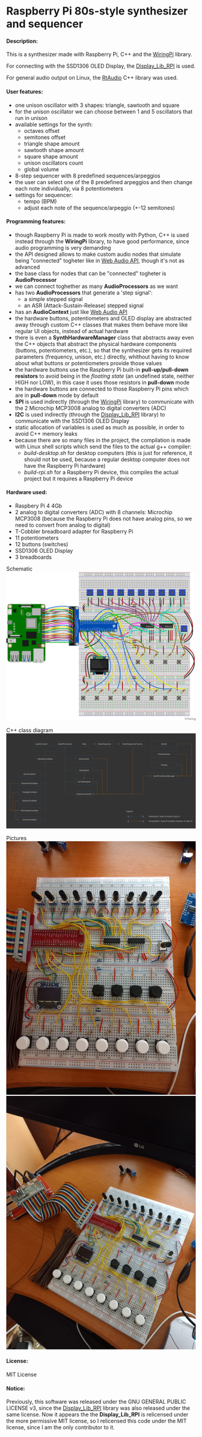# Raspberry Pi 80s-style synthesizer and sequencer

#### Description:
This is a synthesizer made with Raspberry Pi, C++ and the [WiringPi](https://github.com/WiringPi/WiringPi) library.

For connecting with the SSD1306 OLED Display, the [Display_Lib_RPI](https://github.com/gavinlyonsrepo/Display_Lib_RPI) is used.

For general audio output on Linux, the [RtAudio](https://github.com/thestk/rtaudio) C++ library was used.

#### User features:
* one unison oscillator with 3 shapes: triangle, sawtooth and square
* for the unison oscillator we can choose between 1 and 5 oscillators that run in unison
* available settings for the synth:
    * octaves offset
    * semitones offset
    * triangle shape amount
    * sawtooth shape amount
    * square shape amount
    * unison oscillators count
    * global volume
* 8-step sequencer with 8 predefined sequences/arpeggios
* the user can select one of the 8 predefined arpeggios and then change each note individually, via 8 potentiometers
* settings for sequencer:
    * tempo (BPM)
    * adjust each note of the sequence/arpeggio (+-12 semitones)

#### Programming features:
* though Raspberry Pi is made to work mostly with Python, C++ is used instead through the **WiringPi** library, to have good performance, since audio programming is very demanding
* the API designed allows to make custom audio nodes that simulate being "connected" togheter like in [Web Audio API](https://developer.mozilla.org/en-US/docs/Web/API/Web_Audio_API), though it's not as advanced
* the base class for nodes that can be "connected" togheter is **AudioProcessor**
* we can connect toghether as many **AudioProcessors** as we want
* has two **AudioProcessors** that generate a 'step signal':
    * a simple stepped signal
    * an ASR (Attack-Sustain-Release) stepped signal
* has an **AudioContext** just like [Web Audio API](https://developer.mozilla.org/en-US/docs/Web/API/Web_Audio_API)
* the hardware buttons, potentiometers and OLED display are abstracted away through custom C++ classes that makes them behave more like regular UI objects, instead of actual hardware
* there is even a **SynthHardwareManager** class that abstracts away even the C++ objects that abstract the physical hardware components (buttons, potentiometers, etc.), so that the synthesizer gets its required parameters (frequency, unison, etc.) directly, whithout having to know about what buttons or potentiometers provide those values
* the hardware buttons use the Raspberry Pi built-in **pull-up/pull-down resistors** to avoid being in the *floating state* (an undefined state, neither HIGH nor LOW), in this case it uses those resistors in **pull-down** mode
* the hardware buttons are connected to those Raspberry Pi pins which are in **pull-down** mode by default
* **SPI** is used indirectly (through the [WiringPi](https://github.com/WiringPi/WiringPi) library) to communicate with the 2 Microchip MCP3008 analog to digital converters (ADC)
* **I2C** is used indirectly (through the [Display_Lib_RPI](https://github.com/gavinlyonsrepo/Display_Lib_RPI) library) to communicate with the SSD1306 OLED Display
* static allocation of variables is used as much as possible, in order to avoid C++ memory leaks
* because there are so many files in the project, the compilation is made with Linux shell scripts which send the files to the actual g++ compiler:
    * *build-desktop.sh* for desktop computers (this is just for reference, it should not be used, because a regular desktop computer does not have the Raspberry Pi hardware)
    * *build-rpi.sh* for a Raspberry Pi device, this compiles the actual project but it requires a Raspberry Pi device

#### Hardware used:
* Raspbery Pi 4 4Gb
* 2 analog to digital converters (ADC) with 8 channels: Microchip MCP3008 (because the Raspberry Pi does not have analog pins, so we need to convert from analog to digital)
* T-Cobbler breadboard adapter for Raspberry Pi
* 11 potentiometers
* 12 buttons (switches)
* SSD1306 OLED Display
* 3 breadboards

Schematic
![schematic](doc/synth80s-rasp-pi-breadboard-schematic.png)

C++ class diagram
![class-diagram](doc/class-diagram.png)

Pictures
![picture-1](doc/picture-1.jpeg)
![picture-2](doc/picture-2.jpeg)

#### License:
MIT License

#### Notice:
Previously, this software was released under the GNU GENERAL PUBLIC LICENSE v3, since the [Display_Lib_RPI](https://github.com/gavinlyonsrepo/Display_Lib_RPI) library was also released under the same license. Now it appears the the **Display_Lib_RPI** is relicensed under the more permissive MIT license, so I relicensed this code under the MIT license, since I am the only contributor to it.